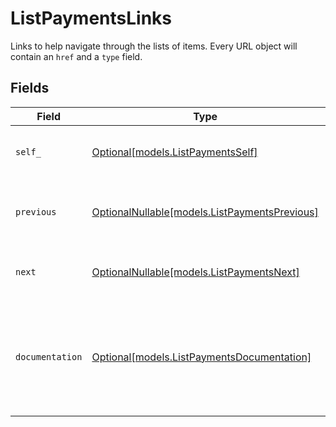 # ListPaymentsLinks

Links to help navigate through the lists of items. Every URL object will contain an `href` and a `type` field.


## Fields

| Field                                                                                      | Type                                                                                       | Required                                                                                   | Description                                                                                |
| ------------------------------------------------------------------------------------------ | ------------------------------------------------------------------------------------------ | ------------------------------------------------------------------------------------------ | ------------------------------------------------------------------------------------------ |
| `self_`                                                                                    | [Optional[models.ListPaymentsSelf]](../models/listpaymentsself.md)                         | :heavy_minus_sign:                                                                         | The URL to the current set of items.                                                       |
| `previous`                                                                                 | [OptionalNullable[models.ListPaymentsPrevious]](../models/listpaymentsprevious.md)         | :heavy_minus_sign:                                                                         | The previous set of items, if available.                                                   |
| `next`                                                                                     | [OptionalNullable[models.ListPaymentsNext]](../models/listpaymentsnext.md)                 | :heavy_minus_sign:                                                                         | The next set of items, if available.                                                       |
| `documentation`                                                                            | [Optional[models.ListPaymentsDocumentation]](../models/listpaymentsdocumentation.md)       | :heavy_minus_sign:                                                                         | In v2 endpoints, URLs are commonly represented as objects with an `href` and `type` field. |
